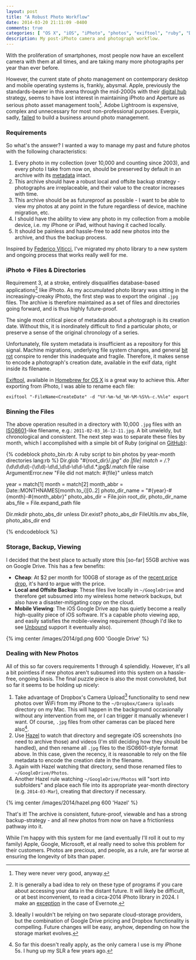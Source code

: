 ```yaml
---
layout: post
title: "A Robust Photo Workflow"
date: 2014-03-20 21:11:09 -0400
comments: true
categories: [ "OS X", "iOS", "iPhoto", "photos", "exiftool", "ruby", "Dropbox", "Google Drive" ]
description: My post-iPhoto camera and photograph workflow.
---
```

With the proliferation of smartphones, most people now have an excellent camera with them at all times, and are taking many more photographs per year than ever before.<!--more-->

However, the current state of photo management on contemporary desktop and mobile operating systems is, frankly, abysmal. Apple, previously the standards-bearer in this arena through the mid-2000s with their [digital hub](http://www.youtube.com/watch?v=9046oXrm7f8) strategy, seems to have lost interest in maintaining iPhoto and Aperture as serious photo asset management tools[^1]. Adobe Lightroom is expensive, complex and unnecessary for most non-professional purposes. Everpix, sadly, [failed](http://www.theverge.com/2013/11/5/5039216/everpix-life-and-death-inside-the-worlds-best-photo-startup) to build a business around photo management.

### Requirements
So what's the answer? I wanted a way to manage my past and future photos with the following characteristics:

1. Every photo in my collection (over 10,000 and counting since 2003), and every photo I take from now on, should be preserved by default in an archive with its [metadata](http://en.wikipedia.org/wiki/Metadata) intact.
2. This archive should have a robust local and offsite backup strategy - photographs are irreplaceable, and their value to the creator increases with time.
3. This archive should be as futureproof as possible - I want to be able to view my photos at any point in the future regardless of device, machine migration, etc.
4. I should have the ability to view any photo in my collection from a mobile device, i.e. my iPhone or iPad, without having it cached locally.
5. It should be painless and hassle-free to add new photos into the archive, and thus the backup process.

Inspired by [Federico Viticci](http://www.macstories.net/tutorials/my-photo-management-workflow-early-2014/), I've migrated my photo library to a new system and ongoing process that works really well for me.

### iPhoto => Files & Directories
Requirement 3, at a stroke, entirely disqualifies database-based applications[^2] like iPhoto. As my accumulated photo library was sitting in the increasingly-creaky iPhoto, the first step was to export the original `.jpg` files. The archive is therefore maintained as a set of files and directories going forward, and is thus highly future-proof.

The single most critical piece of metadata about a photograph is its creation date. Without this, it is inordinately difficult to find a particular photo, or preserve a sense of the original chronology of a series.

Unfortunately, file system metadata is insufficient as a repository for this signal. Machine migrations, underlying file system changes, and general [bit rot](http://en.wikipedia.org/wiki/Software_rot) conspire to render this inadequate and fragile. Therefore, it makes sense to encode a photograph's creation date, available in the exif data, right inside its filename.

[Exiftool](http://www.sno.phy.queensu.ca/~phil/exiftool/), available in [Homebrew for OS X](http://brew.sh/) is a great way to achieve this. After exporting from iPhoto, I was able to rename each file:

    exiftool "-FileName<CreateDate" -d "%Y-%m-%d_%H-%M-%S%%-c.%%le" export

### Binning the Files
The above operation resulted in a directory with 10,000 `.jpg` files with an [ISO8601](http://en.wikipedia.org/wiki/Iso8601#General_principles)-like filename, e.g.: `2011-02-03_16-12-11.jpg`. A bit unwieldy, but chronological and consistent. The next step was to separate these files by month, which I accomplished with a simple bit of Ruby (original on [GitHub][ruby]):

{% codeblock photo_bin.rb: A ruby script to bin photos by year-month directories lang:rb %}
Dir.glob "#{root_dir}/*.jpg" do |file|
  match = /.*?(\d\d\d\d)-(\d\d)-\d\d_\d\d-\d\d-\d\d.*\.jpg$/.match file
  raise ArgumentError.new "File did not match: #{file}" unless match

  year           = match[1]
  month          = match[2]
  month_abbr     = Date::MONTHNAMES[month.to_i][0..2]
  photo_dir_name = "#{year}-#{month}-#{month_abbr}"
  photo_abs_dir  = File.join root_dir, photo_dir_name
  abs_file       = File.expand_path file

  Dir.mkdir photo_abs_dir unless Dir.exist? photo_abs_dir
  FileUtils.mv abs_file, photo_abs_dir
end

{% endcodeblock %}

### Storage, Backup, Viewing
I decided that the best place to actually store this [so-far] 55GB archive was on Google Drive. This has a few benefits:

* __Cheap__: At $2 per month for 100GB of storage as of the [recent price drop](http://googleblog.blogspot.ca/2014/03/save-more-with-google-drive.html), it's hard to argue with the price.
* __Local and Offsite Backup__: These files live locally in `~/GoogleDrive` and therefore get subsumed into my wireless home network backups, but also have a disaster-mitigating copy on the cloud.
* __Mobile Viewing__: The iOS Google Drive app has quietly become a really high-quality piece of iOS software. It's a capable photo viewing app, and easily satisfies the mobile-viewing requirement (though I'd like to see [Unbound](http://unboundapp.com/) support it eventually also).

{% img center /images/2014/gd.png 600 'Google Drive' %}

### Dealing with New Photos
All of this so far covers requirements 1 through 4 splendidly. However, it's all a bit pointless if new photos aren't subsumed into this system on a hassle-free, ongoing basis. The final puzzle piece is also the most convoluted, but so far it seems to be holding up nicely:

1. Take advantage of Dropbox's Camera Upload[^4] functionality to send new photos over WiFi from my iPhone to the `~/Dropbox/Camera Uploads` directory on my Mac. This will happen in the background occasionally without any intervention from me, or I can trigger it manually whenever I want. Of course, `.jpg` files from other cameras can be placed here also[^3].
2. Use [Hazel](http://www.noodlesoft.com/hazel) to watch that directory and segregate iOS screenshots (no need to archive those) and videos (I'm still deciding how they should be handled), and then rename all `.jpg` files to the ISO8601-style format above. In this case, given the recency, it is reasonable to rely on the file metadata to encode the creation date in the filename.
3. Again with Hazel watching that directory, send those renamed files to `~/GoogleDrive/Photos`.
4. Another Hazel rule watching `~/GoogleDrive/Photos` will "sort into subfolders" and place each file into its appropriate year-month directory (e.g. `2014-03-Mar`), creating that directory if necessary.

{% img center /images/2014/hazel.png 600 'Hazel' %}

That's it! The archive is consistent, future-proof, viewable and has a strong backup-strategy - and all new photos from now on have a frictionless pathway into it.

While I'm happy with this system for me (and eventually I'll roll it out to my family) Apple, Google, Microsoft, et al really need to solve this problem for their customers. Photos are precious, and people, as a rule, are far worse at ensuring the longevity of bits than paper.

[ruby]: https://gist.github.com/dliggat/9677631

[^1]: They were never very good, anyway.
[^2]: It is generally a bad idea to rely on these type of programs if you care about accessing your data in the distant future. It will likely be difficult, or at best inconvenient, to read a circa-2014 iPhoto library in 2024. I make an [exception](http://liggat.org/2013/07/21/paperless/) in the case of Evernote.
[^3]: So far this doesn't really apply, as the only camera I use is my iPhone 5s. I hung up my SLR a few years ago.
[^4]: Ideally I wouldn't be relying on two separate cloud-storage providers, but the combination of Google Drive pricing and Dropbox functionality is compelling. Future changes will be easy, anyhow, depending on how the storage market evolves.
